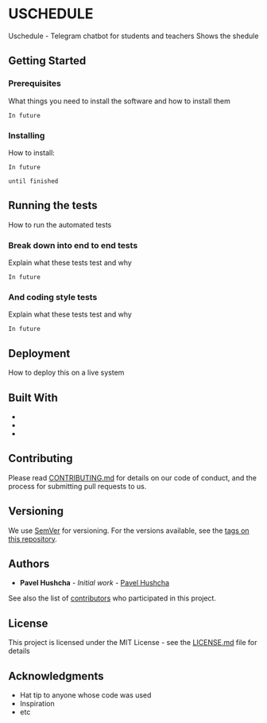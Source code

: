 # USCHEDULE

Uschedule - Telegram chatbot for students and teachers
Shows the shedule

## Getting Started



### Prerequisites

What things you need to install the software and how to install them

```
In future
```

### Installing

How to install:

```
In future
```

```
until finished
```

## Running the tests

How to run the automated tests

### Break down into end to end tests

Explain what these tests test and why

```
In future
```

### And coding style tests

Explain what these tests test and why

```
In future
```

## Deployment

How to deploy this on a live system

## Built With

* 
* 
* 

## Contributing

Please read [CONTRIBUTING.md](https://gist.github.com/PurpleBooth/b24679402957c63ec426) for details on our code of conduct, and the process for submitting pull requests to us.

## Versioning

We use [SemVer](http://semver.org/) for versioning. For the versions available, see the [tags on this repository](https://github.com/your/project/tags). 

## Authors

* **Pavel Hushcha** - *Initial work* - [Pavel Hushcha](https://github.com/pavel-hushcha)

See also the list of [contributors](https://github.com/your/project/contributors) who participated in this project.

## License

This project is licensed under the MIT License - see the [LICENSE.md](LICENSE.md) file for details

## Acknowledgments

* Hat tip to anyone whose code was used
* Inspiration
* etc